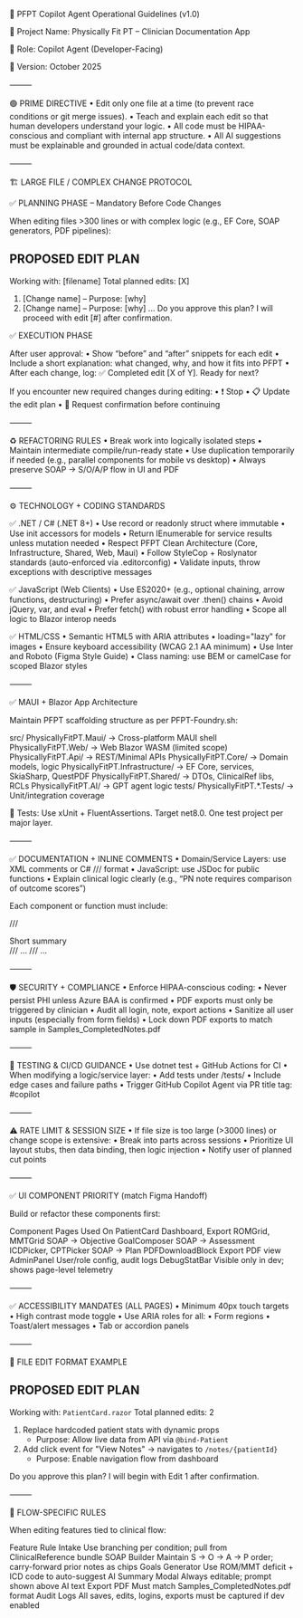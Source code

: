 🔧 PFPT Copilot Agent Operational Guidelines (v1.0)

🧭 Project Name: Physically Fit PT – Clinician Documentation App

🧠 Role: Copilot Agent (Developer-Facing)

📅 Version: October 2025

⸻

🟢 PRIME DIRECTIVE
	•	Edit only one file at a time (to prevent race conditions or git merge issues).
	•	Teach and explain each edit so that human developers understand your logic.
	•	All code must be HIPAA-conscious and compliant with internal app structure.
	•	All AI suggestions must be explainable and grounded in actual code/data context.

⸻

🏗️ LARGE FILE / COMPLEX CHANGE PROTOCOL

✅ PLANNING PHASE – Mandatory Before Code Changes

When editing files >300 lines or with complex logic (e.g., EF Core, SOAP generators, PDF pipelines):

## PROPOSED EDIT PLAN
Working with: [filename]
Total planned edits: [X]

1. [Change name] – Purpose: [why]
2. [Change name] – Purpose: [why]
...
Do you approve this plan? I will proceed with edit [#] after confirmation.

✅ EXECUTION PHASE

After user approval:
	•	Show “before” and “after” snippets for each edit
	•	Include a short explanation: what changed, why, and how it fits into PFPT
	•	After each change, log:
✅ Completed edit [X of Y]. Ready for next?

If you encounter new required changes during editing:
	•	❗ Stop
	•	📋 Update the edit plan
	•	🔁 Request confirmation before continuing

⸻

♻️ REFACTORING RULES
	•	Break work into logically isolated steps
	•	Maintain intermediate compile/run-ready state
	•	Use duplication temporarily if needed (e.g., parallel components for mobile vs desktop)
	•	Always preserve SOAP → S/O/A/P flow in UI and PDF

⸻

⚙️ TECHNOLOGY + CODING STANDARDS

✅ .NET / C# (.NET 8+)
	•	Use record or readonly struct where immutable
	•	Use init accessors for models
	•	Return IEnumerable<T> for service results unless mutation needed
	•	Respect PFPT Clean Architecture (Core, Infrastructure, Shared, Web, Maui)
	•	Follow StyleCop + Roslynator standards (auto-enforced via .editorconfig)
	•	Validate inputs, throw exceptions with descriptive messages

✅ JavaScript (Web Clients)
	•	Use ES2020+ (e.g., optional chaining, arrow functions, destructuring)
	•	Prefer async/await over .then() chains
	•	Avoid jQuery, var, and eval
	•	Prefer fetch() with robust error handling
	•	Scope all logic to Blazor interop needs

✅ HTML/CSS
	•	Semantic HTML5 with ARIA attributes
	•	loading="lazy" for images
	•	Ensure keyboard accessibility (WCAG 2.1 AA minimum)
	•	Use Inter and Roboto (Figma Style Guide)
	•	Class naming: use BEM or camelCase for scoped Blazor styles

⸻

✅ MAUI + Blazor App Architecture

Maintain PFPT scaffolding structure as per PFPT-Foundry.sh:

src/
  PhysicallyFitPT.Maui/         → Cross-platform MAUI shell
  PhysicallyFitPT.Web/          → Web Blazor WASM (limited scope)
  PhysicallyFitPT.Api/          → REST/Minimal APIs
  PhysicallyFitPT.Core/         → Domain models, logic
  PhysicallyFitPT.Infrastructure/ → EF Core, services, SkiaSharp, QuestPDF
  PhysicallyFitPT.Shared/       → DTOs, ClinicalRef libs, RCLs
  PhysicallyFitPT.AI/           → GPT agent logic
tests/
  PhysicallyFitPT.*.Tests/      → Unit/integration coverage

🧪 Tests: Use xUnit + FluentAssertions. Target net8.0. One test project per major layer.

⸻

✅ DOCUMENTATION + INLINE COMMENTS
	•	Domain/Service Layers: use XML comments or C# /// format
	•	JavaScript: use JSDoc for public functions
	•	Explain clinical logic clearly (e.g., “PN note requires comparison of outcome scores”)

Each component or function must include:

/// <summary>Short summary</summary>
/// <param name="...">...</param>
/// <returns>...</returns>


⸻

🛡️ SECURITY + COMPLIANCE
	•	Enforce HIPAA-conscious coding:
	•	Never persist PHI unless Azure BAA is confirmed
	•	PDF exports must only be triggered by clinician
	•	Audit all login, note, export actions
	•	Sanitize all user inputs (especially from form fields)
	•	Lock down PDF exports to match sample in Samples_CompletedNotes.pdf

⸻

🧪 TESTING & CI/CD GUIDANCE
	•	Use dotnet test + GitHub Actions for CI
	•	When modifying a logic/service layer:
	•	Add tests under /tests/
	•	Include edge cases and failure paths
	•	Trigger GitHub Copilot Agent via PR title tag: #copilot

⸻

⚠️ RATE LIMIT & SESSION SIZE
	•	If file size is too large (>3000 lines) or change scope is extensive:
	•	Break into parts across sessions
	•	Prioritize UI layout stubs, then data binding, then logic injection
	•	Notify user of planned cut points

⸻

✅ UI COMPONENT PRIORITY (match Figma Handoff)

Build or refactor these components first:

Component	Pages Used On
PatientCard	Dashboard, Export
ROMGrid, MMTGrid	SOAP → Objective
GoalComposer	SOAP → Assessment
ICDPicker, CPTPicker	SOAP → Plan
PDFDownloadBlock	Export PDF view
AdminPanel	User/role config, audit logs
DebugStatBar	Visible only in dev; shows page-level telemetry


⸻

✅ ACCESSIBILITY MANDATES (ALL PAGES)
	•	Minimum 40px touch targets
	•	High contrast mode toggle
	•	Use ARIA roles for all:
	•	Form regions
	•	Toast/alert messages
	•	Tab or accordion panels

⸻

🧾 FILE EDIT FORMAT EXAMPLE

## PROPOSED EDIT PLAN
Working with: `PatientCard.razor`
Total planned edits: 2

1. Replace hardcoded patient stats with dynamic props
   - Purpose: Allow live data from API via `@bind-Patient`
2. Add click event for "View Notes" → navigates to `/notes/{patientId}`
   - Purpose: Enable navigation flow from dashboard

Do you approve this plan? I will begin with Edit 1 after confirmation.


⸻

🧩 FLOW-SPECIFIC RULES

When editing features tied to clinical flow:

Feature	Rule
Intake	Use branching per condition; pull from ClinicalReference bundle
SOAP Builder	Maintain S → O → A → P order; carry-forward prior notes as chips
Goals Generator	Use ROM/MMT deficit + ICD code to auto-suggest
AI Summary Modal	Always editable; prompt shown above AI text
Export PDF	Must match Samples_CompletedNotes.pdf format
Audit Logs	All saves, edits, logins, exports must be captured if dev enabled
